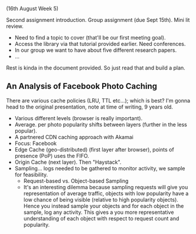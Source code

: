 (16th August Week 5)

Second assignment introduction. Group assignment (due Sept 15th). Mini lit review.

- Need to find a topic to cover (that'll be our first meeting goal).
- Access the library via that tutorial provided earlier. Need conferences.
- In our group we want to have about five different research papers.
- ...

Rest is kinda in the document provided. So just read that and build a plan.

## An Analysis of Facebook Photo Caching
There are various cache policies (LRU, TTL etc...); which is best? I'm gonna head to the original presentation, note at time of writing, 9 years old.

- Various different levels (browser is really important).
- Average. per photo popularity shifts between layers (further in the less popular).
- A partnered CDN caching approach with Akamai
- Focus: Facebook
- Edge Cache (geo-distributed) (first layer after browser), points of presence (PoP) uses the FIFO.
- Origin Cache (next layer). Then "Haystack".
- Sampling... logs needed to be gathered to monitor activity, we sample for feasibility.
    - Request-based vs. Object-based Sampling
    - It's an interesting dilemma because sampling requests will give you representation of average traffic, objects with low popularity have a low chance of being visible (relative to high popularity objects). Hence you instead sample your objects and for each object in the sample, log any activity. This gives a you more representative understanding of each object with respect to request count and popularity.
